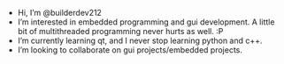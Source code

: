 - Hi, I’m @builderdev212
- I’m interested in embedded programming and gui development. A little bit of multithreaded programming never hurts as well. :P
- I’m currently learning qt, and I never stop learning python and c++.
- I’m looking to collaborate on gui projects/embedded projects.

<!---
builderdev212/builderdev212 is a ✨ special ✨ repository because its `README.md` (this file) appears on your GitHub profile.
You can click the Preview link to take a look at your changes.
--->
